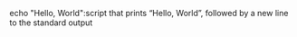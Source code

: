 echo "Hello, World":script that prints “Hello, World”, followed by a new line to the standard output
